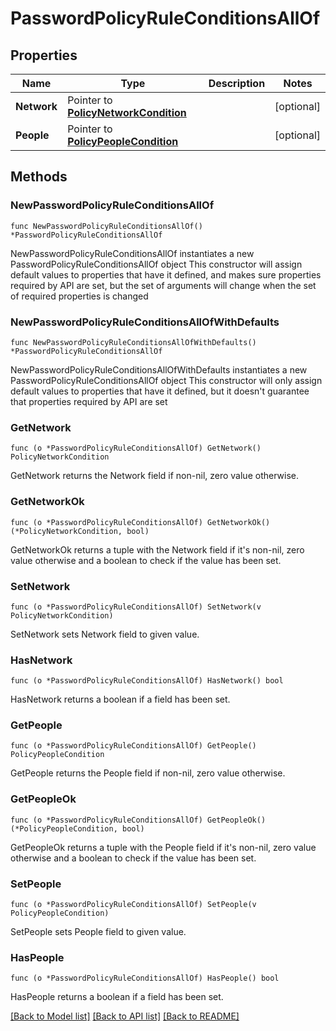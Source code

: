 # PasswordPolicyRuleConditionsAllOf

## Properties

Name | Type | Description | Notes
------------ | ------------- | ------------- | -------------
**Network** | Pointer to [**PolicyNetworkCondition**](PolicyNetworkCondition.md) |  | [optional] 
**People** | Pointer to [**PolicyPeopleCondition**](PolicyPeopleCondition.md) |  | [optional] 

## Methods

### NewPasswordPolicyRuleConditionsAllOf

`func NewPasswordPolicyRuleConditionsAllOf() *PasswordPolicyRuleConditionsAllOf`

NewPasswordPolicyRuleConditionsAllOf instantiates a new PasswordPolicyRuleConditionsAllOf object
This constructor will assign default values to properties that have it defined,
and makes sure properties required by API are set, but the set of arguments
will change when the set of required properties is changed

### NewPasswordPolicyRuleConditionsAllOfWithDefaults

`func NewPasswordPolicyRuleConditionsAllOfWithDefaults() *PasswordPolicyRuleConditionsAllOf`

NewPasswordPolicyRuleConditionsAllOfWithDefaults instantiates a new PasswordPolicyRuleConditionsAllOf object
This constructor will only assign default values to properties that have it defined,
but it doesn't guarantee that properties required by API are set

### GetNetwork

`func (o *PasswordPolicyRuleConditionsAllOf) GetNetwork() PolicyNetworkCondition`

GetNetwork returns the Network field if non-nil, zero value otherwise.

### GetNetworkOk

`func (o *PasswordPolicyRuleConditionsAllOf) GetNetworkOk() (*PolicyNetworkCondition, bool)`

GetNetworkOk returns a tuple with the Network field if it's non-nil, zero value otherwise
and a boolean to check if the value has been set.

### SetNetwork

`func (o *PasswordPolicyRuleConditionsAllOf) SetNetwork(v PolicyNetworkCondition)`

SetNetwork sets Network field to given value.

### HasNetwork

`func (o *PasswordPolicyRuleConditionsAllOf) HasNetwork() bool`

HasNetwork returns a boolean if a field has been set.

### GetPeople

`func (o *PasswordPolicyRuleConditionsAllOf) GetPeople() PolicyPeopleCondition`

GetPeople returns the People field if non-nil, zero value otherwise.

### GetPeopleOk

`func (o *PasswordPolicyRuleConditionsAllOf) GetPeopleOk() (*PolicyPeopleCondition, bool)`

GetPeopleOk returns a tuple with the People field if it's non-nil, zero value otherwise
and a boolean to check if the value has been set.

### SetPeople

`func (o *PasswordPolicyRuleConditionsAllOf) SetPeople(v PolicyPeopleCondition)`

SetPeople sets People field to given value.

### HasPeople

`func (o *PasswordPolicyRuleConditionsAllOf) HasPeople() bool`

HasPeople returns a boolean if a field has been set.


[[Back to Model list]](../README.md#documentation-for-models) [[Back to API list]](../README.md#documentation-for-api-endpoints) [[Back to README]](../README.md)


